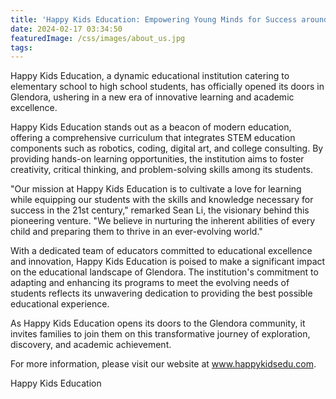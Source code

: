 ```yaml
---
title: 'Happy Kids Education: Empowering Young Minds for Success around the Globe!'
date: 2024-02-17 03:34:50
featuredImage: /css/images/about_us.jpg
tags:
---
```

Happy Kids Education, a dynamic educational institution catering to elementary school to high school students, has officially opened its doors in Glendora, ushering in a new era of innovative learning and academic excellence.

Happy Kids Education stands out as a beacon of modern education, offering a comprehensive curriculum that integrates STEM education components such as robotics, coding, digital art, and college consulting. By providing hands-on learning opportunities, the institution aims to foster creativity, critical thinking, and problem-solving skills among its students.

"Our mission at Happy Kids Education is to cultivate a love for learning while equipping our students with the skills and knowledge necessary for success in the 21st century," remarked Sean Li, the visionary behind this pioneering venture. "We believe in nurturing the inherent abilities of every child and preparing them to thrive in an ever-evolving world."

With a dedicated team of educators committed to educational excellence and innovation, Happy Kids Education is poised to make a significant impact on the educational landscape of Glendora. The institution's commitment to adapting and enhancing its programs to meet the evolving needs of students reflects its unwavering dedication to providing the best possible educational experience.

As Happy Kids Education opens its doors to the Glendora community, it invites families to join them on this transformative journey of exploration, discovery, and academic achievement.

For more information, please visit our website at www.happykidsedu.com.

Happy Kids Education